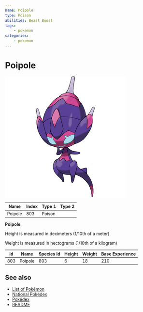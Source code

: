 ```yaml
---
name: Poipole
type: Poison
abilities: Beast Boost
tags:
    - pokemon
categories:
    - pokemon
---
```


# Poipole


![Poipole](images/803.png)

| **Name** | **Index** | **Type 1** | **Type 2** |
|----|----|----|----|
| Poipole | 803 | Poison  |  |

**Poipole** 


Height is measured in decimeters (1/10th of a meter)

Weight is measured in hectograms (1/10th of a kilogram)

| **Id** | **Name** | **Species Id** | **Height** | **Weight** | **Base Experience** |
|--------|----------|----------------|------------|------------|---------------------|
| 803 | Poipole | 803 | 6 | 18 | 210 |


## See also

- [List of Pokémon](../pokemon.md)
- [National Pokédex](../national_pokedex.md)
- [Pokédex](../pokedex.md)
- [README](../README.md)
